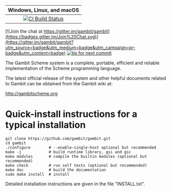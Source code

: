 |**Windows, Linux, and macOS**|
|:--:|
|[![CI Build Status](https://github.com/gambit/gambit/workflows/Gambit%20-%20CI/badge.svg?branch=master)](https://github.com/gambit/gambit/actions?query=workflow%3A%22Gambit+-+CI%22)|

[![Join the chat at https://gitter.im/gambit/gambit](https://badges.gitter.im/Join%20Chat.svg)](https://gitter.im/gambit/gambit?utm_source=badge&utm_medium=badge&utm_campaign=pr-badge&utm_content=badge)
[![tip for next commit](http://prime4commit.com/projects/121.svg)](http://prime4commit.com/projects/121)

The Gambit Scheme system is a complete, portable, efficient and
reliable implementation of the Scheme programming language.

The latest official release of the system and other helpful documents
related to Gambit can be obtained from the Gambit wiki at:

  http://gambitscheme.org


Quick-install instructions for a typical installation
=====================================================

    git clone https://github.com/gambit/gambit.git
    cd gambit
    ./configure        # --enable-single-host optional but recommended
    make -j            # build runtime library, gsi and gsc
    make modules       # compile the builtin modules (optional but recommended)
    make check         # run self tests (optional but recommended)
    make doc           # build the documentation
    sudo make install  # install

Detailed installation instructions are given in the file "INSTALL.txt".
